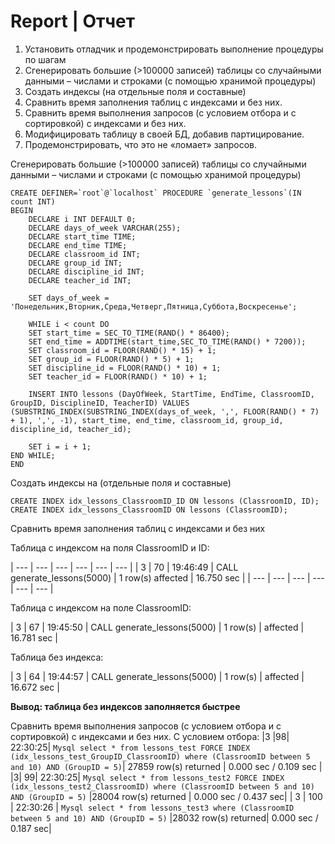 # Report | Отчет

1. Установить отладчик и продемонстрировать выполнение процедуры по шагам
2. Сгенерировать большие (>100000 записей) таблицы со случайными данными – числами и строками (с помощью хранимой процедуры)
3. Создать индексы (на отдельные поля и составные)
4. Сравнить время заполнения таблиц с индексами и без них.
5. Сравнить время выполнения запросов (с условием отбора и с сортировкой) с индексами и без них.
6. Модифицировать таблицу в своей БД, добавив партицирование.
7. Продемонстрировать, что это не «ломает» запросов.

Сгенерировать большие (>100000 записей) таблицы со случайными данными – числами и строками (с помощью хранимой процедуры)
```Mysql
CREATE DEFINER=`root`@`localhost` PROCEDURE `generate_lessons`(IN count INT)
BEGIN
	DECLARE i INT DEFAULT 0;
	DECLARE days_of_week VARCHAR(255);
	DECLARE start_time TIME;
	DECLARE end_time TIME;
	DECLARE classroom_id INT;
	DECLARE group_id INT;
	DECLARE discipline_id INT;
	DECLARE teacher_id INT;

	SET days_of_week = 'Понедельник,Вторник,Среда,Четверг,Пятница,Суббота,Воскресенье';

	WHILE i < count DO
	SET start_time = SEC_TO_TIME(RAND() * 86400);
	SET end_time = ADDTIME(start_time,SEC_TO_TIME(RAND() * 7200));
	SET classroom_id = FLOOR(RAND() * 15) + 1;
	SET group_id = FLOOR(RAND() * 5) + 1;
	SET discipline_id = FLOOR(RAND() * 10) + 1;
	SET teacher_id = FLOOR(RAND() * 10) + 1;

	INSERT INTO lessons (DayOfWeek, StartTime, EndTime, ClassroomID, GroupID, DisciplineID, TeacherID) VALUES (SUBSTRING_INDEX(SUBSTRING_INDEX(days_of_week, ',', FLOOR(RAND() * 7) + 1), ',', -1), start_time, end_time, classroom_id, group_id, discipline_id, teacher_id);

	SET i = i + 1;
END WHILE;
END
```
Создать индексы на (отдельные поля и составные)
```Mysql
CREATE INDEX idx_lessons_ClassroomID_ID ON lessons (ClassroomID, ID);
CREATE INDEX idx_lessons_ClassroomID ON lessons (ClassroomID);
```
Сравнить время заполнения таблиц с индексами и без них

Таблица с индексом на поля ClassroomID и ID:

| --- | --- | --- | --- | --- | --- | 
| 3 | 70 | 19:46:49 | CALL generate_lessons(5000) | 1 row(s) affected | 16.750 sec |
| --- | --- | --- | --- | --- | --- | 

Таблица с индексом на поле ClassroomID:

| 3	| 67	| 19:45:50	| CALL generate_lessons(5000)	| 1 row(s) | affected	| 16.781 sec |

Таблица без индекса:

| 3	| 64	| 19:44:57	| CALL generate_lessons(5000)	| 1 row(s) | affected	| 16.672 sec |

**Вывод: таблица без индексов заполняется быстрее**

Сравнить время выполнения запросов (с условием отбора и с сортировкой) с индексами и без них.
С условием отбора:
|3	|98|	22:30:25|	```Mysql select * from lessons_test FORCE INDEX (idx_lessons_test_GroupID_ClassroomID) where (ClassroomID between 5 and 10) AND (GroupID = 5)```|	27859 row(s) returned	| 0.000 sec / 0.109 sec |
|3|	99|	22:30:25|	```Mysql select * from lessons_test2 FORCE INDEX (idx_lessons_test2_ClassroomID) where (ClassroomID between 5 and 10) AND (GroupID = 5)```	|28004 row(s) returned	| 0.000 sec / 0.437 sec|
| 3 |	100	| 22:30:26	| ```Mysql select * from lessons_test3 where (ClassroomID between 5 and 10) AND (GroupID = 5)```	|28032 row(s) returned|	0.000 sec / 0.187 sec|
